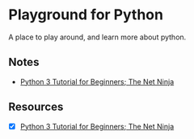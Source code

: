 # Playground for Python

A place to play around, and learn more about python.

## Notes

- [Python 3 Tutorial for Beginners; The Net Ninja](python-3-tutorial-for-beginners--the-net-ninja.md)

## Resources

- [x] [Python 3 Tutorial for Beginners; The Net Ninja](https://www.youtube.com/playlist?list=PL4cUxeGkcC9idu6GZ8EU_5B6WpKTdYZbK)
